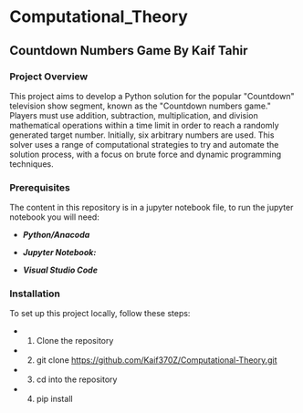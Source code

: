 # Computational_Theory

## Countdown Numbers Game  By Kaif Tahir

### Project Overview

This project aims to develop a Python solution for the popular "Countdown" television show segment, known as the "Countdown numbers game." Players must use addition, subtraction, multiplication, and division mathematical operations within a time limit in order to reach a randomly generated target number. Initially, six arbitrary numbers are used. This solver uses a range of computational strategies to try and automate the solution process, with a focus on brute force and dynamic programming techniques.

### Prerequisites

The content in this repository is in a jupyter notebook file, to run the jupyter notebook you will need:

- ***Python/Anacoda***

- ***Jupyter Notebook:*** 

- ***Visual Studio Code***

### Installation

To set up this project locally, follow these steps:

- 1. Clone the repository

- 2. git clone https://github.com/Kaif370Z/Computational-Theory.git

- 3. cd into the repository

- 4. pip install 